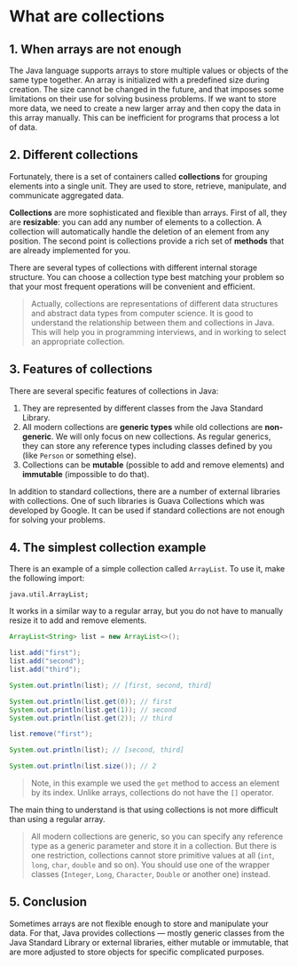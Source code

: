 # What are collections

## 1. When arrays are not enough
The Java language supports arrays to store multiple values or objects of the same type together. An array is initialized with a predefined size during creation. The size cannot be changed in the future, and that imposes some limitations on their use for solving business problems. If we want to store more data, we need to create a new larger array and then copy the data in this array manually. This can be inefficient for programs that process a lot of data.

## 2. Different collections
Fortunately, there is a set of containers called **collections** for grouping elements into a single unit. They are used to store, retrieve, manipulate, and communicate aggregated data.

**Collections** are more sophisticated and flexible than arrays. First of all, they are **resizable**: you can add any number of elements to a collection. A collection will automatically handle the deletion of an element from any position. The second point is collections provide a rich set of **methods** that are already implemented for you.

There are several types of collections with different internal storage structure. You can choose a collection type best matching your problem so that your most frequent operations will be convenient and efficient.

> Actually, collections are representations of different data structures and abstract data types from computer science. It is good to understand the relationship between them and collections in Java. This will help you in programming interviews, and in working to select an appropriate collection.

## 3. Features of collections
There are several specific features of collections in Java:

1. They are represented by different classes from the Java Standard Library.
2. All modern collections are **generic types** while old collections are **non-generic**. We will only focus on new collections. As regular generics, they can store any reference types including classes defined by you (like `Person` or something else).
3. Collections can be **mutable** (possible to add and remove elements) and **immutable** (impossible to do that).

In addition to standard collections, there are a number of external libraries with collections. One of such libraries is Guava Collections which was developed by Google. It can be used if standard collections are not enough for solving your problems.


## 4. The simplest collection example
There is an example of a simple collection called `ArrayList`. To use it, make the following import:

    java.util.ArrayList;

It works in a similar way to a regular array, but you do not have to manually resize it to add and remove elements.
```java
ArrayList<String> list = new ArrayList<>();

list.add("first");
list.add("second");
list.add("third");

System.out.println(list); // [first, second, third]

System.out.println(list.get(0)); // first
System.out.println(list.get(1)); // second
System.out.println(list.get(2)); // third

list.remove("first");

System.out.println(list); // [second, third]

System.out.println(list.size()); // 2
```

> Note, in this example we used the `get` method to access an element by its index. Unlike arrays, collections do not have the `[]` operator.

The main thing to understand is that using collections is not more difficult than using a regular array.

> All modern collections are generic, so you can specify any reference type as a generic parameter and store it in a collection. But there is one restriction, collections cannot store primitive values at all (`int`, `long`, `char`, `double` and so on). You should use one of the wrapper classes (`Integer`, `Long`, `Character`, `Double` or another one) instead.

## 5. Conclusion
Sometimes arrays are not flexible enough to store and manipulate your data. For that, Java provides collections — mostly generic classes from the Java Standard Library or external libraries, either mutable or immutable, that are more adjusted to store objects for specific complicated purposes.
